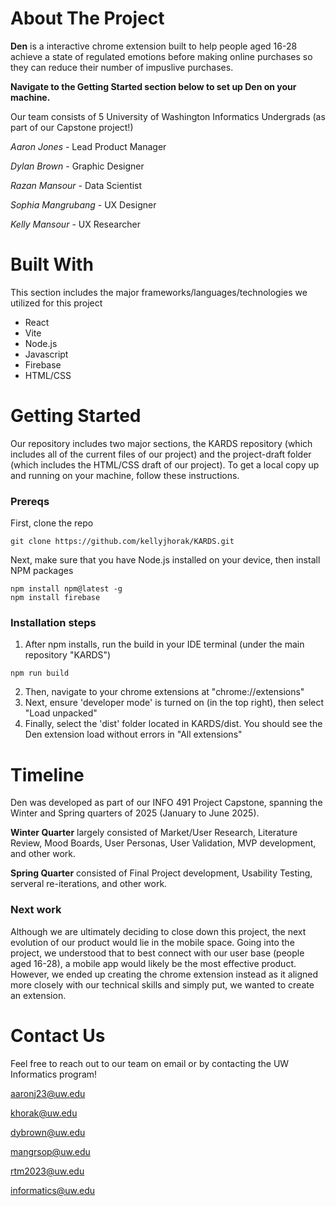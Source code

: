 # About The Project
**Den** is a interactive chrome extension built to help people aged 16-28 achieve a state of regulated emotions before making online purchases so they can reduce their number of impuslive purchases.

__Navigate to the **Getting Started** section below to set up Den on your machine.__

Our team consists of 5 University of Washington Informatics Undergrads (as part of our Capstone project!)

_Aaron Jones_ - Lead Product Manager

_Dylan Brown_ - Graphic Designer

_Razan Mansour_ - Data Scientist

_Sophia Mangrubang_ - UX Designer

_Kelly Mansour_ - UX Researcher

# Built With
This section includes the major frameworks/languages/technologies we utilized for this project
- React
- Vite
- Node.js
- Javascript
- Firebase
- HTML/CSS

# Getting Started
Our repository includes two major sections, the KARDS repository (which includes all of the current files of our project) and the project-draft folder (which includes the HTML/CSS draft of our project). To get a local copy up and running on your machine, follow these instructions.

### Prereqs
First, clone the repo
```
git clone https://github.com/kellyjhorak/KARDS.git
```
Next, make sure that you have Node.js installed on your device, then install NPM packages
```
npm install npm@latest -g
npm install firebase
```
### Installation steps
1. After npm installs, run the build in your IDE terminal (under the main repository "KARDS")
```
npm run build
```
2. Then, navigate to your chrome extensions at "chrome://extensions"
3. Next, ensure 'developer mode' is turned on (in the top right), then select "Load unpacked"
4. Finally, select the 'dist' folder located in KARDS/dist. You should see the Den extension load without errors in "All extensions"

# Timeline
Den was developed as part of our INFO 491 Project Capstone, spanning the Winter and Spring quarters of 2025 (January to June 2025).

**Winter Quarter** largely consisted of Market/User Research, Literature Review, Mood Boards, User Personas, User Validation, MVP development, and other work.

**Spring Quarter** consisted of Final Project development, Usability Testing, serveral re-iterations, and other work.

### Next work
Although we are ultimately deciding to close down this project, the next evolution of our product would lie in the mobile space. Going into the project, we understood that to best connect with our user base (people aged 16-28), a mobile app would likely be the most effective product. However, we ended up creating the chrome extension instead as it aligned more closely with our technical skills and simply put, we wanted to create an extension. 

# Contact Us
Feel free to reach out to our team on email or by contacting the UW Informatics program!

aaronj23@uw.edu

khorak@uw.edu

dybrown@uw.edu

mangrsop@uw.edu

rtm2023@uw.edu

informatics@uw.edu
